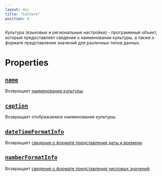 ```yaml
---
layout: doc
title: "Culture"
position: 4
---
```


Культура (языковые и региональные настройки) - программный объект, который предоставляет сведения
о наименовании культуры, а также о формате представления значений для различных типов данных.

# Properties

## [`name`](Culture.name/)

Возвращает [наименование культуры](http://tools.ietf.org/html/rfc5646).

## [`caption`](Culture.caption/)

Возвращает отображаемое наименование культуры.

## [`dateTimeFormatInfo`](Culture.dateTimeFormatInfo/)

Возвращает [сведения о формате представления даты и времени](DateTimeFormatInfo/).

## [`numberFormatInfo`](Culture.numberFormatInfo/)

Возвращает [сведения о формате представления числовых значений](NumberFormatInfo/).
